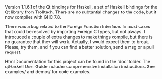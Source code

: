 Version 1.1.6.1 of the Qt bindings for Haskell, a set of Haskell bindings for the
Qt library from Trolltech.  There are no subtantial changes to the code, but it
now compiles with GHC 7.8.

There was a bug related to the Foreign Function Interface. In most cases that
could be resolved by importing Foreign.C.Types, but not always.  I introduced a
couple of extra changes to make things compile, but there is no guarantee that
they will work. Actually, I would expect them to break. Please, try them, and
if you can find a better solution, send a msg or a pull request.

Html Documentation for this project can be found in the 'doc' folder.
The qtHaskell User Guide includes comprehensive installation instructions.
See examples/ and demos/ for code examples.

